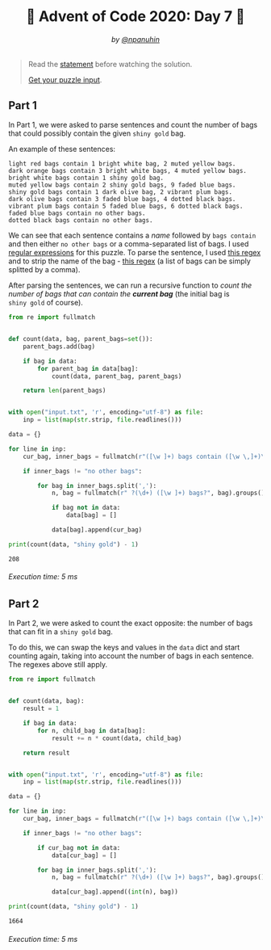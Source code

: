 <h1 align="center">🎄 Advent of Code 2020: Day 7 🎄</h1>
<h6 align="center">by <a href="https://github.com/npanuhin">@npanuhin</a></h6>

> Read the [statement](https://adventofcode.com/2020/day/7 "Visit adventofcode.com/2020/day/7") before watching the solution.
>
> [Get your puzzle input](https://adventofcode.com/2020/day/7/input "Open adventofcode.com/2020/day/7/input").


## Part 1

In Part 1, we were asked to parse sentences and count the number of bags that could possibly contain the given `shiny gold` bag.

An example of these sentences:
```
light red bags contain 1 bright white bag, 2 muted yellow bags.
dark orange bags contain 3 bright white bags, 4 muted yellow bags.
bright white bags contain 1 shiny gold bag.
muted yellow bags contain 2 shiny gold bags, 9 faded blue bags.
shiny gold bags contain 1 dark olive bag, 2 vibrant plum bags.
dark olive bags contain 3 faded blue bags, 4 dotted black bags.
vibrant plum bags contain 5 faded blue bags, 6 dotted black bags.
faded blue bags contain no other bags.
dotted black bags contain no other bags.
```

We can see that each sentence contains a *name* followed by `bags contain` and then either `no other bags` or a comma-separated list of bags. I used [regular expressions](https://en.wikipedia.org/wiki/Regular_expression "Visit wikipedia.org/Regular_expression") for this puzzle. To parse the sentence, I used [this regex](https://regex101.com/r/2O46M8/1) and to strip the name of the bag - [this regex](https://regex101.com/r/vvHX0M/1) (a list of bags can be simply splitted by a comma).

After parsing the sentences, we can run a recursive function to *count the number of bags that can contain the **current bag*** (the initial bag is `shiny gold` of course).

```python
from re import fullmatch


def count(data, bag, parent_bags=set()):
    parent_bags.add(bag)

    if bag in data:
        for parent_bag in data[bag]:
            count(data, parent_bag, parent_bags)

    return len(parent_bags)


with open("input.txt", 'r', encoding="utf-8") as file:
    inp = list(map(str.strip, file.readlines()))

data = {}

for line in inp:
    cur_bag, inner_bags = fullmatch(r"([\w ]+) bags contain ([\w \,]+)\.", line).groups()

    if inner_bags != "no other bags":

        for bag in inner_bags.split(','):
            n, bag = fullmatch(r" ?(\d+) ([\w ]+) bags?", bag).groups()

            if bag not in data:
                data[bag] = []

            data[bag].append(cur_bag)

print(count(data, "shiny gold") - 1)
```
```
208
```
###### Execution time: 5 ms

## Part 2

In Part 2, we were asked to count the exact opposite: the number of bags that can fit in a `shiny gold` bag.

To do this, we can swap the keys and values in the `data` dict and start counting again, taking into account the number of bags in each sentence. The regexes above still apply.

```python
from re import fullmatch


def count(data, bag):
    result = 1

    if bag in data:
        for n, child_bag in data[bag]:
            result += n * count(data, child_bag)

    return result


with open("input.txt", 'r', encoding="utf-8") as file:
    inp = list(map(str.strip, file.readlines()))

data = {}

for line in inp:
    cur_bag, inner_bags = fullmatch(r"([\w ]+) bags contain ([\w \,]+)\.", line).groups()

    if inner_bags != "no other bags":

        if cur_bag not in data:
            data[cur_bag] = []

        for bag in inner_bags.split(','):
            n, bag = fullmatch(r" ?(\d+) ([\w ]+) bags?", bag).groups()

            data[cur_bag].append((int(n), bag))

print(count(data, "shiny gold") - 1)
```
```
1664
```
###### Execution time: 5 ms
